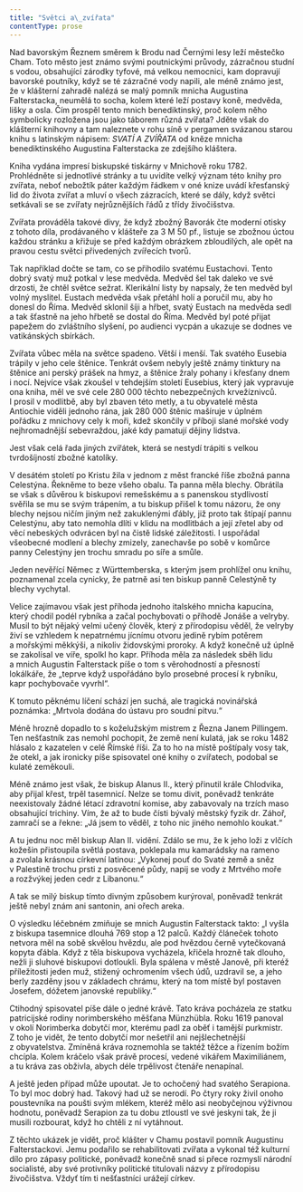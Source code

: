 ```yaml
---
title: "Světci a\_zvířata"
contentType: prose
---
```


<section>

Nad bavorským Řeznem směrem k Brodu nad Černými lesy leží městečko Cham. Toto město jest známo svými poutnickými průvody, zázračnou studní s vodou, obsahující zárodky tyfové, má velkou nemocnici, kam dopravují bavorské poutníky, když se té zázračné vody napili, ale méně známo jest, že v klášterní zahradě nalézá se malý pomník mnicha Augustina Falterstacka, neumělá to socha, kolem které leží postavy koně, medvěda, lišky a osla. Čím prospěl tento mnich benediktinský, proč kolem něho symbolicky rozložena jsou jako táborem různá zvířata? Jděte však do klášterní knihovny a tam naleznete v rohu síně v pergamen svázanou starou knihu s latinským nápisem: _SVATÍ A ZVÍŘATA_ od kněze mnicha benediktinského Augustina Falterstacka ze zdejšího kláštera.

Kniha vydána impresí biskupské tiskárny v Mnichově roku 1782. Prohlédněte si jednotlivé stránky a tu uvidíte velký význam této knihy pro zvířata, neboť nebožtík páter každým řádkem v oné knize uvádí křesťanský lid do života zvířat a mluví o všech zázracích, které se dály, když světci setkávali se se zvířaty nejrůznějších řádů z třídy živočišstva.

Zvířata prováděla takové divy, že když zbožný Bavorák čte moderní otisky z tohoto díla, prodávaného v klášteře za 3 M 50 pf., listuje se zbožnou úctou každou stránku a křižuje se před každým obrázkem zbloudilých, ale opět na pravou cestu světci přivedených zvířecích tvorů.

Tak například dočte se tam, co se přihodilo svatému Eustachovi. Tento dobrý svatý muž potkal v lese medvěda. Medvěd šel tak daleko ve své drzosti, že chtěl světce sežrat. Klerikální listy by napsaly, že ten medvěd byl volný myslitel. Eustach medvěda však přetáhl holí a poručil mu, aby ho donesl do Říma. Medvěd sklonil šíji a hřbet, svatý Eustach na medvěda sedl a tak šťastně na jeho hřbetě se dostal do Říma. Medvěd byl poté přijat papežem do zvláštního slyšení, po audienci vycpán a ukazuje se dodnes ve vatikánských sbírkách.

Zvířata vůbec měla na světce spadeno. Větší i menší. Tak svatého Eusebia trápily v jeho cele štěnice. Tenkrát ovšem nebyly ještě známy tinktury na štěnice ani perský prášek na hmyz, a štěnice žraly pohany i křesťany dnem i nocí. Nejvíce však zkoušel v tehdejším století Eusebius, který jak vypravuje ona kniha, měl ve své cele 280 000 těchto nebezpečných krvežíznivců. I prosil v modlitbě, aby byl zbaven této metly, a tu obyvatelé města Antiochie viděli jednoho rána, jak 280 000 štěnic mašíruje v úplném pořádku z mnichovy cely k moři, kdež skončily v příboji slané mořské vody nejhromadnější sebevraždou, jaké kdy pamatují dějiny lidstva.

Jest však celá řada jiných zvířátek, která se nestydí trápiti s velkou tvrdošíjností zbožné katolíky.

V desátém století po Kristu žila v jednom z měst francké říše zbožná panna Celestýna. Řekněme to beze všeho obalu. Ta panna měla blechy. Obrátila se však s důvěrou k biskupovi remešskému a s panenskou stydlivostí svěřila se mu se svým trápením, a tu biskup přišel k tomu názoru, že ony blechy nejsou ničím jiným než zakuklenými ďábly, již proto tak štípají pannu Celestýnu, aby tato nemohla dlíti v klidu na modlitbách a její zřetel aby od věcí nebeských odvrácen byl na čistě lidské záležitosti. I uspořádal všeobecné modlení a blechy zmizely, zanechavše po sobě v komůrce panny Celestýny jen trochu smradu po síře a smůle.

Jeden nevěřící Němec z Württemberska, s kterým jsem prohlížel onu knihu, poznamenal zcela cynicky, že patrně asi ten biskup panně Celestýně ty blechy vychytal.

Velice zajímavou však jest příhoda jednoho italského mnicha kapucína, který chodil podél rybníka a začal pochybovati o příhodě Jonáše a velryby. Musil to být nějaký velmi učený člověk, který z přírodopisu věděl, že velryby živí se vzhledem k nepatrnému jícnímu otvoru jedině rybím potěrem a mořskými měkkýši, a nikoliv židovskými proroky. A když konečně už úplně se zakolísal ve víře, spolkl ho kapr. Příhoda měla za následek sběh lidu a mnich Augustin Falterstack píše o tom s věrohodností a přesností lokálkáře, že „teprve když uspořádáno bylo prosebné procesí k rybníku, kapr pochybovače vyvrhl“.

K tomuto pěknému líčení schází jen suchá, ale tragická novinářská poznámka: „Mrtvola dodána do ústavu pro soudní pitvu.“

Méně hrozně dopadlo to s koželužským mistrem z Řezna Janem Pillingem. Ten nešťastník zas nemohl pochopit, že země není kulatá, jak se roku 1482 hlásalo z kazatelen v celé Římské říši. Za to ho na místě poštípaly vosy tak, že otekl, a jak ironicky píše spisovatel oné knihy o zvířatech, podobal se kulaté zeměkouli.

Méně známo jest však, že biskup Alanus II., který přinutil krále Chlodvika, aby přijal křest, trpěl tasemnicí. Nelze se tomu divit, poněvadž tenkráte neexistovaly žádné létací zdravotní komise, aby zabavovaly na trzích maso obsahující trichiny. Vím, že až to bude čísti bývalý městský fyzik dr. Záhoř, zamračí se a řekne: „Já jsem to věděl, z toho nic jiného nemohlo koukat.“

A tu jednu noc měl biskup Alan II. vidění. Zdálo se mu, že k jeho loži z vlčích kožešin přistoupila světlá postava, poklepala mu kamarádsky na rameno a zvolala krásnou církevní latinou: „Vykonej pouť do Svaté země a sněz v Palestině trochu prsti z posvěcené půdy, napij se vody z Mrtvého moře a rozžvýkej jeden cedr z Libanonu.“

A tak se milý biskup tímto divným způsobem kurýroval, poněvadž tenkrát ještě nebyl znám ani santonin, ani ořech areka.

O výsledku léčebném zmiňuje se mnich Augustin Falterstack takto: „I vyšla z biskupa tasemnice dlouhá 769 stop a 12 palců. Každý článeček tohoto netvora měl na sobě skvělou hvězdu, ale pod hvězdou černě vytečkovaná kopyta ďábla. Když z těla biskupova vycházela, křičela hrozně tak dlouho, nežli ji sluhové biskupovi dotloukli. Byla spálena v městě Janově, při kteréž příležitosti jeden muž, stižený ochromením všech údů, uzdravil se, a jeho berly zazděny jsou v základech chrámu, který na tom místě byl postaven Josefem, dóžetem janovské republiky.“

Ctihodný spisovatel píše dále o jedné krávě. Tato kráva pocházela ze statku patricijské rodiny norimberského měšťana Münzhübla. Roku 1619 panoval v okolí Norimberka dobytčí mor, kterému padl za oběť i tamější purkmistr. Z toho je vidět, že tento dobytčí mor nešetřil ani nejšlechetnější z obyvatelstva. Zmíněná kráva roznemohla se taktéž těžce a řízením božím chcípla. Kolem kráčelo však právě procesí, vedené vikářem Maximiliánem, a tu kráva zas obživla, abych déle trpělivost čtenáře nenapínal.

A ještě jeden případ může upoutat. Je to ochočený had svatého Serapiona. To byl moc dobrý had. Takový had už se nerodí. Po čtyry roky živil onoho poustevníka na poušti svým mlékem, kteréž mělo asi neobyčejnou výživnou hodnotu, poněvadž Serapion za tu dobu ztloustl ve své jeskyni tak, že ji musili rozbourat, když ho chtěli z ní vytáhnout.

Z těchto ukázek je vidět, proč klášter v Chamu postavil pomník Augustinu Falterstackovi. Jemu podařilo se rehabilitovati zvířata a vykonal též kulturní dílo pro zápasy politické, poněvadž konečně snad si přece rozmyslí národní socialisté, aby své protivníky politické titulovali názvy z přírodopisu živočišstva. Vždyť tím ti nešťastníci urážejí církev.

</section>
